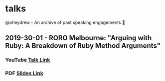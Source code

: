 # talks
@oheydrew - An archive of past speaking engagements 🎤

## 2019-30-01 - RORO Melbourne: "Arguing with Ruby: A Breakdown of Ruby Method Arguments"

### YouTube [Talk Link](https://youtu.be/me8CK_4TPpo)
### PDF [Slides Link](./2019-01-30-RORO_Melb-arguing_with_ruby/oheydrew-30-01-2019-arguing-with-ruby.pdf)
